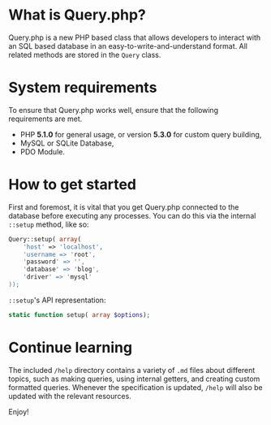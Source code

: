 # What is Query.php?
Query.php is a new PHP based class that allows developers to interact with an SQL based database in an easy-to-write-and-understand format. All related methods are stored in the `Query` class. 

# System requirements
To ensure that Query.php works well, ensure that the following requirements are met.

* PHP **5.1.0** for general usage, or version **5.3.0** for custom query building,
* MySQL or SQLite Database,
* PDO Module. 

# How to get started
First and foremost, it is vital that you get Query.php connected to the database before executing any processes. You can do this via the internal `::setup` method, like so:

```php
Query::setup( array(
	'host' => 'localhost',
	'username => 'root',
	'password' => '',
	'database' => 'blog',
	'driver' => 'mysql'
));
```

`::setup`'s API representation:

```php
static function setup( array $options);
```

# Continue learning
The included `/help` directory contains a variety of `.md` files about different topics, such as making queries, using internal getters, and creating custom formatted queries. Whenever the specification is updated, `/help` will also be updated with the relevant resources.

Enjoy!